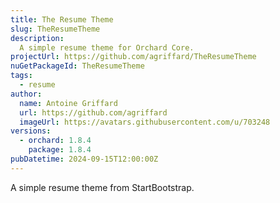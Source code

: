 ```yaml
---
title: The Resume Theme
slug: TheResumeTheme
description:
  A simple resume theme for Orchard Core.
projectUrl: https://github.com/agriffard/TheResumeTheme
nuGetPackageId: TheResumeTheme
tags:
  - resume
author:
  name: Antoine Griffard
  url: https://github.com/agriffard
  imageUrl: https://avatars.githubusercontent.com/u/703248
versions:
  - orchard: 1.8.4
    package: 1.8.4
pubDatetime: 2024-09-15T12:00:00Z
---
```


A simple resume theme from StartBootstrap.
